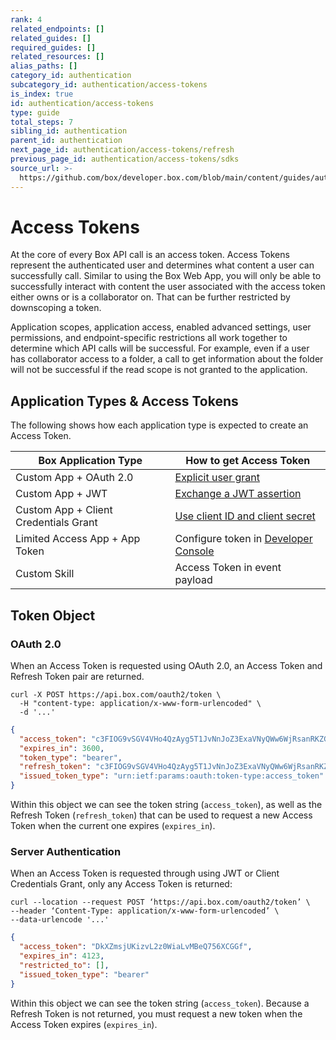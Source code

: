 ```yaml
---
rank: 4
related_endpoints: []
related_guides: []
required_guides: []
related_resources: []
alias_paths: []
category_id: authentication
subcategory_id: authentication/access-tokens
is_index: true
id: authentication/access-tokens
type: guide
total_steps: 7
sibling_id: authentication
parent_id: authentication
next_page_id: authentication/access-tokens/refresh
previous_page_id: authentication/access-tokens/sdks
source_url: >-
  https://github.com/box/developer.box.com/blob/main/content/guides/authentication/access-tokens/index.md
---
```

# Access Tokens

At the core of every Box API call is an access token. Access Tokens represent
the authenticated user and determines what content a user can successfully call.
Similar to using the Box Web App, you will only be able to successfully interact
with content the user associated with the access token either owns or is a
collaborator on. That can be further restricted by downscoping a token.

<Message warning>

Application scopes, application access, enabled advanced settings, user
permissions, and endpoint-specific restrictions all work together to determine
which API calls will be successful. For example, even if a user has
collaborator access to a folder, a call to get information about the folder
will not be successful if the read scope is not granted to the application.

</Message>

## Application Types & Access Tokens

The following shows how each application type is expected to create an Access
Token.

<!-- markdownlint-disable line-length -->

| Box Application Type                  | How to get Access Token                          |
| ------------------------------------- | ------------------------------------------------ |
| Custom App + OAuth 2.0                | [Explicit user grant][oauth2-with-sdk]           |
| Custom App + JWT                      | [Exchange a JWT assertion][jwt-with-sdk]         |
| Custom App + Client Credentials Grant | [Use client ID and client secret][clientcred]    |
| Limited Access App + App Token        | Configure token in [Developer Console][devcon]   |
| Custom Skill                          | Access Token in event payload                    |
<!-- markdownlint-enable line-length -->

## Token Object

### OAuth 2.0

When an Access Token is requested using OAuth 2.0, an Access Token and Refresh
Token pair are returned.

```curl
curl -X POST https://api.box.com/oauth2/token \
  -H "content-type: application/x-www-form-urlencoded" \
  -d '...'
```

```json
{
  "access_token": "c3FIOG9vSGV4VHo4QzAyg5T1JvNnJoZ3ExaVNyQWw6WjRsanRKZG5lQk9qUE1BVQ",
  "expires_in": 3600,
  "token_type": "bearer",
  "refresh_token": "c3FIOG9vSGV4VHo4QzAyg5T1JvNnJoZ3ExaVNyQWw6WjRsanRKZG5lQk9qUE1BVQ",
  "issued_token_type": "urn:ietf:params:oauth:token-type:access_token"
}
```

Within this object we can see the token string (`access_token`), as well
as the Refresh Token (`refresh_token`) that can be used to request a new Access
Token when the current one expires (`expires_in`).

### Server Authentication

When an Access Token is requested through using JWT or Client Credentials Grant,
only any Access Token is returned:

```curl
curl --location --request POST ‘https://api.box.com/oauth2/token’ \
--header ‘Content-Type: application/x-www-form-urlencoded’ \
--data-urlencode '...'
```

```json
{
  "access_token": "DkXZmsjUKizvL2z0WiaLvMBeQ756XCGGf",
  "expires_in": 4123,
  "restricted_to": [],
  "issued_token_type": "bearer"
}
```

Within this object we can see the token string (`access_token`).
Because a Refresh Token is not returned, you must request a new token when the
Access Token expires (`expires_in`).

[jwt-with-sdk]: g://authentication/jwt/with-sdk
[oauth2-with-sdk]: g://authentication/oauth2/with-sdk
[devcon]: https://app.box.com/developers/console
[clientcred]: g://authentication/client-credentials